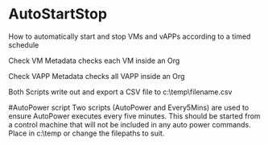 # AutoStartStop
How to automatically start and stop VMs and vAPPs according to a timed schedule

Check VM Metadata checks each VM inside an Org

Check VAPP Metadata checks all VAPP inside an Org

Both Scripts write out and export a CSV file to c:\temp\filename.csv

#AutoPower script
Two scripts (AutoPower and Every5Mins) are used to ensure AutoPower executes every five minutes.  This should be started from a control machine that will not be included in any auto power commands.  Place in c:\temp or change the filepaths to suit.